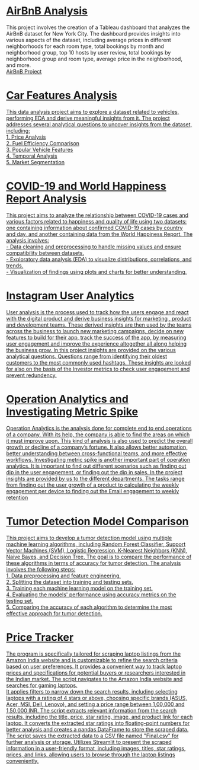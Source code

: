 <H1> <U>AirBnB Analysis </U> </H1>
This project involves the creation of a Tableau dashboard that analyzes the AirBnB dataset for New York City. The dashboard provides insights into various aspects of the dataset, including average prices in different neighborhoods for each room type, total bookings by month and neighborhood group, top 10 hosts by user review, total bookings by neighborhood group and room type, average price in the neighborhood, and more.<BR>
<a href = "https://public.tableau.com/views/AirBnB_16891902771890/Dashboard1?:language=en-US&publish=yes&:display_count=n&:origin=viz_share_link"> AirBnB Project 
<H1>Car Features Analysis</H1>
This data analysis project aims to explore a dataset related to vehicles, performing EDA and derive meaningful insights from it. The project addresses several analytical questions to uncover insights from the dataset, including:<BR>
1. Price Analysis<BR>
2. Fuel Efficiency Comparison<BR>
3. Popular Vehicle Features<BR>
4. Temporal Analysis<BR>
5. Market Segmentation
<H1>COVID-19 and World Happiness Report Analysis</H1>
This project aims to analyze the relationship between COVID-19 cases and various factors related to happiness and quality of life using two datasets: one containing information about confirmed COVID-19 cases by country and day, and another containing data from the World Happiness Report. The analysis involves:<BR>
- Data cleaning and preprocessing to handle missing values and ensure compatibility between datasets.<BR>
- Exploratory data analysis (EDA) to visualize distributions, correlations, and trends.<BR>
- Visualization of findings using plots and charts for better understanding.<BR>
<H1>Instagram User Analytics</H1>
User analysis is the process used to track how the users engage and react with the digital product and derive business insights for marketing , product and development teams. These derived insights are then used by the teams across the business to launch new marketing campaigns, decide on new features to build for their app, track the success of the app, by measuring user engagement and improve the experience altogether all along helping the business grow.
In this project insights are provided on the various analytical questions. Questions range from identifying their oldest customers to the most commonly used hashtags. These insights are looked for also on the basis of the Investor metrics to check user engagement and prevent redundency.
<H1> Operation Analytics and Investigating Metric Spike </H1>
Operation Analytics is the analysis done for complete end to end operations of a company. With its help, the company is able to find the areas on which it must improve upon. This kind of analysis is also used to predict the overall growth or decline of a company’s fortune. It also allows better automation, better understanding between cross-functional teams, and more effective workflows.
Investigating metric spike is another important part of operation analytics. It is important to find out different scenarios such as finding out dip in the user engagement, or finding out the dip in sales. In the project insights are provided by us to the different departments. The tasks range from finding out the user growth of a product to calculating the weekly engagement per device to finding out the Email engagement to weekly retention
<H1>Tumor Detection Model Comparison </H1>
This project aims to develop a tumor detection model using multiple machine learning algorithms, including Random Forest Classifier, Support Vector Machines (SVM), Logistic Regression, K-Nearest Neighbors (KNN), Naive Bayes, and Decision Tree. The goal is to compare the performance of these algorithms in terms of accuracy for tumor detection. The analysis involves the following steps:<BR>
1. Data preprocessing and feature engineering.<BR>
2. Splitting the dataset into training and testing sets.<BR>
3. Training each machine learning model on the training set.<BR>
4. Evaluating the models' performance using accuracy metrics on the testing set.<BR>
5. Comparing the accuracy of each algorithm to determine the most effective approach for tumor detection.<BR>
<H1>Price Tracker</H1>
The program is specifically tailored for scraping laptop listings from the Amazon India website and is customizable to refine the search criteria based on user preferences. It provides a convenient way to track laptop prices and specifications for potential buyers or researchers interested in the Indian market.
The script navigates to the Amazon India website and searches for gaming laptops.
<BR>It applies filters to narrow down the search results, including selecting laptops with a rating of 4 stars or above, choosing specific brands (ASUS, Acer, MSI, Dell, Lenovo), and setting a price range between 1,00,000 and 1,50,000 INR.
The script extracts relevant information from the search results, including the title, price, star rating, image, and product link for each laptop.
It converts the extracted star ratings into floating-point numbers for better analysis and creates a pandas DataFrame to store the scraped data.
<BR>The script saves the extracted data to a CSV file named "Final.csv" for further analysis or storage.
Utilizes Streamlit to present the scraped information in a user-friendly format, including images, titles, star ratings, prices, and links, allowing users to browse through the laptop listings conveniently.

